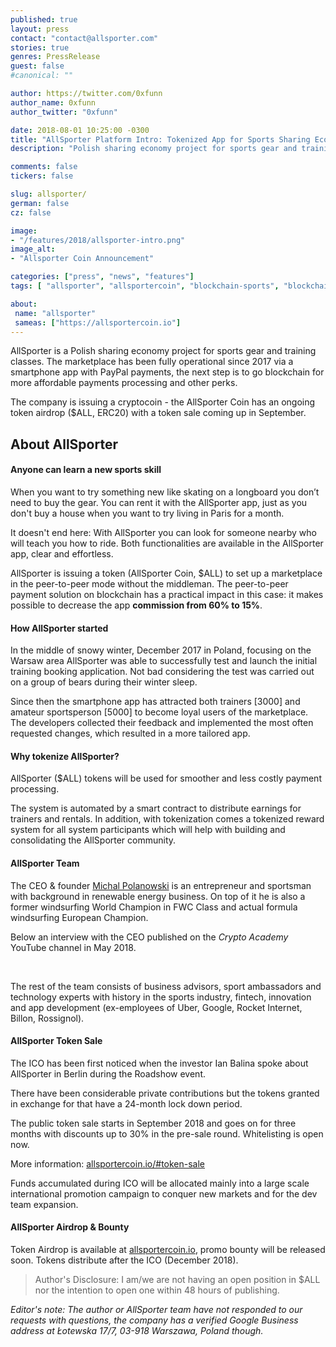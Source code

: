 ```yaml
---
published: true
layout: press
contact: "contact@allsporter.com"
stories: true
genres: PressRelease
guest: false
#canonical: ""

author: https://twitter.com/0xfunn
author_name: 0xfunn
author_twitter: "0xfunn"

date: 2018-08-01 10:25:00 -0300
title: "AllSporter Platform Intro: Tokenized App for Sports Sharing Economy"
description: "Polish sharing economy project for sports gear and training fully operational with PayPal payments is going blockchain."

comments: false
tickers: false

slug: allsporter/
german: false
cz: false

image:
- "/features/2018/allsporter-intro.png"
image_alt:
- "Allsporter Coin Announcement"

categories: ["press", "news", "features"]
tags: [ "allsporter", "allsportercoin", "blockchain-sports", "blockchain-technology"]

about:
 name: "allsporter"
 sameas: ["https://allsportercoin.io"]
---
```


AllSporter is a Polish sharing economy project for sports gear and training classes. The marketplace has been fully operational since 2017 via a smartphone app with PayPal payments, the next step is to go blockchain for more affordable payments processing and other perks.

The company is issuing a cryptocoin - the AllSporter Coin has an ongoing token airdrop ($ALL, ERC20) with a token sale coming up in September.

## About AllSporter

#### Anyone can learn a new sports skill

When you want to try something new like skating on a longboard you don’t need to buy the gear. You can rent it with the AllSporter app, just as you don't buy a house when you want to try living in Paris for a month.

It doesn't end here: With AllSporter you can look for someone nearby who will teach you how to ride. Both functionalities are available in the AllSporter app, clear and effortless.

AllSporter is issuing a token (AllSporter Coin, $ALL) to set up a marketplace in the peer-to-peer mode without the middleman. The peer-to-peer payment solution on blockchain has a practical impact in this case: it makes possible to decrease the app **commission from 60% to 15%**.

#### How AllSporter started

In the middle of snowy winter, December 2017 in Poland, focusing on the Warsaw area AllSporter was able to successfully test and launch the initial training booking application. Not bad considering the test was carried out on a group of bears during their winter sleep.

Since then the smartphone app has attracted both trainers [3000] and amateur sportsperson [5000] to become loyal users of the marketplace. The developers collected their feedback and implemented the most often requested changes, which resulted in a more tailored app.

#### Why tokenize AllSporter?

AllSporter ($ALL) tokens will be used for smoother and less costly payment processing.

The system is automated by a smart contract to distribute earnings for trainers and rentals. In addition, with tokenization comes a tokenized reward system for all system participants which will help with building and consolidating the AllSporter community.

#### AllSporter Team

The CEO & founder [Michal Polanowski](https://www.linkedin.com/in/michal-polanowski-63699996/) is an entrepreneur and sportsman with background in renewable energy business. On top of it he is also a former windsurfing World Champion in FWC Class and actual formula windsurfing European Champion.

Below an interview with the CEO published on the *Crypto Academy* YouTube channel in May 2018.

<amp-youtube
          data-videoid="OXEWtUMrJlE"
          layout="responsive"
          width="700" height="360">
</amp-youtube>

<br>

The rest of the team consists of business advisors, sport ambassadors and technology experts with history in the sports industry, fintech, innovation and app development (ex-employees of Uber, Google, Rocket Internet, Billon, Rossignol).

#### AllSporter Token Sale

The ICO has been first noticed when the investor Ian Balina spoke about AllSporter in Berlin during the Roadshow event.

There have been considerable private contributions but the tokens granted in exchange for that have a 24-month lock down period.

The public token sale starts in September 2018 and goes on for three months with discounts up to 30% in the pre-sale round. Whitelisting is open now.

More information: [allsportercoin.io/#token-sale](https://allsportercoin.io/#token-sale)

Funds accumulated during ICO will be allocated mainly into a large scale international promotion campaign to conquer new markets and for the dev team expansion.

#### AllSporter Airdrop & Bounty

Token Airdrop is available at [allsportercoin.io](http://bit.ly/atnet-allsporter), promo bounty will be released soon. Tokens distribute after the ICO (December 2018).

> Author's Disclosure: I am/we are not having an open position in $ALL nor
the intention to open one within 48 hours of publishing.

*Editor's note: The author or AllSporter team have not responded to our requests with questions, the company has a verified Google Business address at Łotewska 17/7, 03-918 Warszawa, Poland though.*
